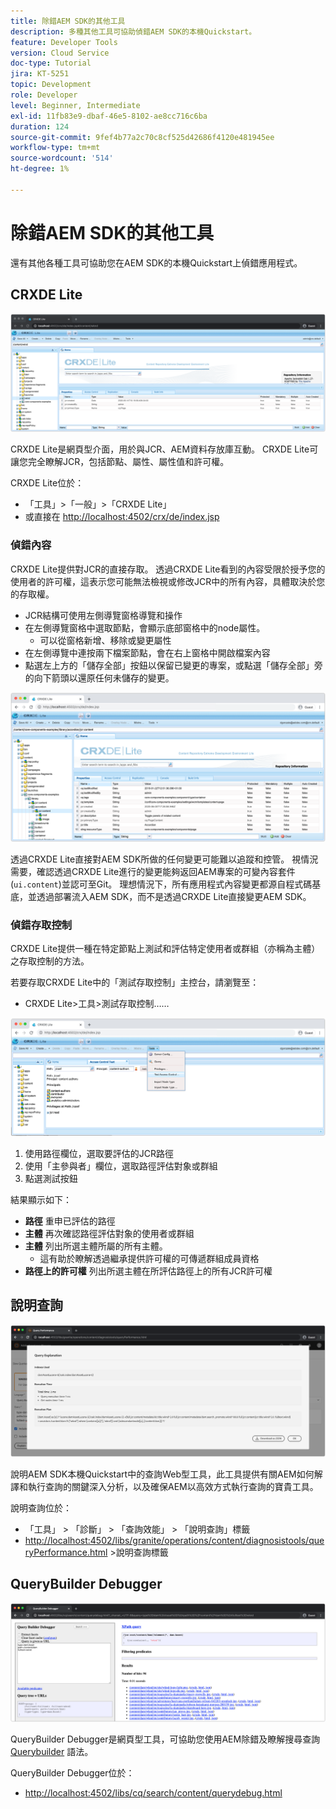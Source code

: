 ```yaml
---
title: 除錯AEM SDK的其他工具
description: 多種其他工具可協助偵錯AEM SDK的本機Quickstart。
feature: Developer Tools
version: Cloud Service
doc-type: Tutorial
jira: KT-5251
topic: Development
role: Developer
level: Beginner, Intermediate
exl-id: 11fb83e9-dbaf-46e5-8102-ae8cc716c6ba
duration: 124
source-git-commit: 9fef4b77a2c70c8cf525d42686f4120e481945ee
workflow-type: tm+mt
source-wordcount: '514'
ht-degree: 1%

---
```


# 除錯AEM SDK的其他工具

還有其他各種工具可協助您在AEM SDK的本機Quickstart上偵錯應用程式。

## CRXDE Lite

![CRXDE Lite](./assets/other-tools/crxde-lite.png)

CRXDE Lite是網頁型介面，用於與JCR、AEM資料存放庫互動。 CRXDE Lite可讓您完全瞭解JCR，包括節點、屬性、屬性值和許可權。

CRXDE Lite位於：

+ 「工具」>「一般」>「CRXDE Lite」
+ 或直接在 [http://localhost:4502/crx/de/index.jsp](http://localhost:4502/crx/de/index.jsp)

### 偵錯內容

CRXDE Lite提供對JCR的直接存取。 透過CRXDE Lite看到的內容受限於授予您的使用者的許可權，這表示您可能無法檢視或修改JCR中的所有內容，具體取決於您的存取權。

+ JCR結構可使用左側導覽窗格導覽和操作
+ 在左側導覽窗格中選取節點，會顯示底部窗格中的node屬性。
   + 可以從窗格新增、移除或變更屬性
+ 在左側導覽中連按兩下檔案節點，會在右上窗格中開啟檔案內容
+ 點選左上方的「儲存全部」按鈕以保留已變更的專案，或點選「儲存全部」旁的向下箭頭以還原任何未儲存的變更。

![CRXDE Lite — 偵錯內容](./assets/other-tools/crxde-lite__debugging-content.png)

透過CRXDE Lite直接對AEM SDK所做的任何變更可能難以追蹤和控管。 視情況需要，確認透過CRXDE Lite進行的變更能夠返回AEM專案的可變內容套件(`ui.content`)並認可至Git。 理想情況下，所有應用程式內容變更都源自程式碼基底，並透過部署流入AEM SDK，而不是透過CRXDE Lite直接變更AEM SDK。

### 偵錯存取控制

CRXDE Lite提供一種在特定節點上測試和評估特定使用者或群組（亦稱為主體）之存取控制的方法。

若要存取CRXDE Lite中的「測試存取控制」主控台，請瀏覽至：

+ CRXDE Lite>工具>測試存取控制……

![CRXDE Lite — 測試存取控制](./assets/other-tools/crxde-lite__test-access-control.png)

1. 使用路徑欄位，選取要評估的JCR路徑
1. 使用「主參與者」欄位，選取路徑評估對象或群組
1. 點選測試按鈕

結果顯示如下：

+ __路徑__ 重申已評估的路徑
+ __主體__ 再次確認路徑評估對象的使用者或群組
+ __主體__ 列出所選主體所屬的所有主體。
   + 這有助於瞭解透過繼承提供許可權的可傳遞群組成員資格
+ __路徑上的許可權__ 列出所選主體在所評估路徑上的所有JCR許可權

## 說明查詢

![說明查詢](./assets/other-tools/explain-query.png)

說明AEM SDK本機Quickstart中的查詢Web型工具，此工具提供有關AEM如何解譯和執行查詢的關鍵深入分析，以及確保AEM以高效方式執行查詢的寶貴工具。

說明查詢位於：

+ 「工具」 > 「診斷」 > 「查詢效能」 > 「說明查詢」標籤
+ [http://localhost:4502/libs/granite/operations/content/diagnosistools/queryPerformance.html](http://localhost:4502/libs/granite/operations/content/diagnosistools/queryPerformance.html) >說明查詢標籤

## QueryBuilder Debugger

![QueryBuilder Debugger](./assets/other-tools/query-debugger.png)

QueryBuilder Debugger是網頁型工具，可協助您使用AEM除錯及瞭解搜尋查詢 [Querybuilder](https://experienceleague.adobe.com/docs/experience-manager-65/developing/platform/query-builder/querybuilder-api.html) 語法。

QueryBuilder Debugger位於：

+ [http://localhost:4502/libs/cq/search/content/querydebug.html](http://localhost:4502/libs/cq/search/content/querydebug.html)
